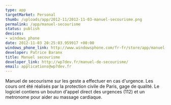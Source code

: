 ```yaml
--- 
type: app
targetMarket: Personal
thumb: /uploads/app/2012-11/2012-11-03-manuel-secourisme.png
permalink: /app/manuel-secourisme
status: publish
devices: 
- windows_phone
date: 2012-11-03 20:25:03.959917 +00:00
windows_phone_link: http://www.windowsphone.com/fr-fr/store/app/manuel-secourisme/344f2ed7-de2a-4743-b25d-fd432a94b09d
developer: Patrice Baranx
title: Manuel secourisme
developer_link: http://wp7dev.fr/manuel-de-secourisme/
email: applications@wp7dev.fr
---
```


Manuel de secourisme sur les geste a effectuer en cas 
d'urgence.
Les cours ont été réalisés par la protection civile de Paris, gage de qualité.
Le logiciel contiens un bouton d'appel direct des urgences (112) et un metronome pour aider au massage cardiaque.
